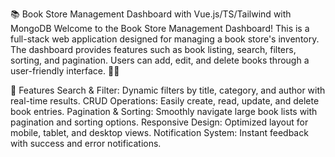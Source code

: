 📚 Book Store Management Dashboard with Vue.js/TS/Tailwind with MongoDB
Welcome to the Book Store Management Dashboard! This is a full-stack web application designed for managing a book store's inventory. The dashboard provides features such as book listing, search, filters, sorting, and pagination. Users can add, edit, and delete books through a user-friendly interface. 📖✨

🚀 Features
Search & Filter: Dynamic filters by title, category, and author with real-time results.
CRUD Operations: Easily create, read, update, and delete book entries.
Pagination & Sorting: Smoothly navigate large book lists with pagination and sorting options.
Responsive Design: Optimized layout for mobile, tablet, and desktop views.
Notification System: Instant feedback with success and error notifications.
